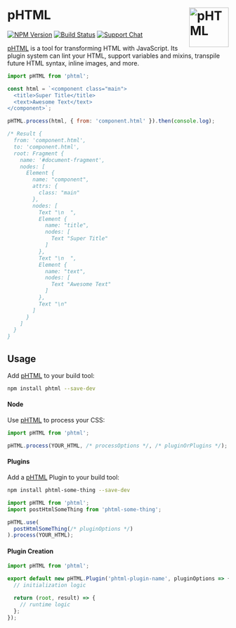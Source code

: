 # pHTML [<img src="https://phtmlorg.github.io/phtml/logo.svg" alt="pHTML" width="90" height="90" align="right">][pHTML]

[![NPM Version][npm-img]][npm-url]
[![Build Status][cli-img]][cli-url]
[![Support Chat][git-img]][git-url]

[pHTML] is a tool for transforming HTML with JavaScript. Its plugin system
can lint your HTML, support variables and mixins, transpile future HTML syntax,
inline images, and more.

```js
import pHTML from 'phtml';

const html = `<component class="main">
  <title>Super Title</title>
  <text>Awesome Text</text>
</component>`;

pHTML.process(html, { from: 'component.html' }).then(console.log);

/* Result {
  from: 'component.html',
  to: 'component.html',
  root: Fragment {
    name: '#document-fragment',
    nodes: [
      Element {
        name: "component",
        attrs: {
          class: "main"
        },
        nodes: [
          Text "\n  ",
          Element {
            name: "title",
            nodes: [
              Text "Super Title"
            ]
          },
          Text "\n  ",
          Element {
            name: "text",
            nodes: [
              Text "Awesome Text"
            ]
          },
          Text "\n"
        ]
      }
    ]
  }
}
```

## Usage

Add [pHTML] to your build tool:

```bash
npm install phtml --save-dev
```

#### Node

Use [pHTML] to process your CSS:

```js
import pHTML from 'phtml';

pHTML.process(YOUR_HTML, /* processOptions */, /* pluginOrPlugins */);
```

#### Plugins

Add a [pHTML] Plugin to your build tool:

```bash
npm install phtml-some-thing --save-dev
```

```js
import pHTML from 'phtml';
import postHtmlSomeThing from 'phtml-some-thing';

pHTML.use(
  postHtmlSomeThing(/* pluginOptions */)
).process(YOUR_HTML);
```

#### Plugin Creation

```js
import pHTML from 'phtml';

export default new pHTML.Plugin('phtml-plugin-name', pluginOptions => {
  // initialization logic

  return (root, result) => {
    // runtime logic
  };
});
```

[cli-img]: https://img.shields.io/travis/phtmlorg/phtml.svg
[cli-url]: https://travis-ci.org/phtmlorg/phtml
[git-img]: https://img.shields.io/badge/support-chat-blue.svg
[git-url]: https://gitter.im/postcss/postcss
[npm-img]: https://img.shields.io/npm/v/phtml.svg
[npm-url]: https://www.npmjs.com/package/phtml

[pHTML]: https://github.com/phtmlorg/phtml
